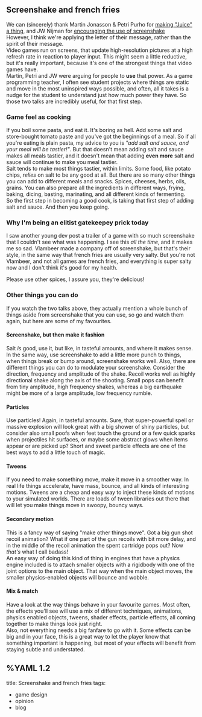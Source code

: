 ## Screenshake and french fries

We can (sincerely) thank Martin Jonasson & Petri Purho for [making "Juice" a thing](https://www.youtube.com/watch?v=Fy0aCDmgnxg), and JW Nijman for [encouraging the use of screenshake](https://www.youtube.com/watch?v=AJdEqssNZ-U)   
However, I think we're applying the letter of their message, rather than the spirit of their message.  
Video games run on screens, that update high-resolution pictures at a high refresh rate in reaction to player input. This might seem a little reductive, but it's really important, because it's one of the strongest things that video games have.   
Martin, Petri and JW were arguing for people to **use** that power. As a game programming teacher, I often see student projects where things are static and move in the most uninspired ways possible, and often, all it takes is a nudge for the student to understand just how much power they have. So those two talks are incredibly useful, for that first step.   
   
### Game feel as cooking
If you boil some pasta, and eat it. It's boring as hell. Add some salt and store-bought tomato paste and you've got the beginnings of a meal. So if all you're eating is plain pasta, my advice to you is *"add salt and sauce, and your meal will be tastier!"*. But that doesn't mean adding salt and sauce makes all meals tastier, and it doesn't mean that adding **even more** salt and sauce will continue to make you meal tastier.  
Salt tends to make most things tastier, within limits. Some food, like potato chips, *relies* on salt to be any good at all. But there are so many other things you can add to different meals and snacks. Spices, cheeses, herbs, oils, grains. You can also prepare all the ingredients in different ways, frying, baking, dicing, basting, marinating, and all different kinds of fermenting.   
So the first step in becoming a good cook, is taking that first step of adding salt and sauce. And then you keep going.   
   
### Why I'm being an elitist gatekeepey prick today
I saw another young dev post a trailer of a game with so much screenshake that I couldn't see what was happening. I see this *all the time*, and it makes me so sad. Vlambeer made a company off of screenshake, but that's their style, in the same way that french fries are usually very salty. But you're not Vlambeer, and not all games are french fries, and everything is super salty now and I don't think it's good for my health.   
   
Please use other spices, I assure you, they're delicious!

### Other things you can do
If you watch the two talks above, they actually mention a whole bunch of things aside from screenshake that you can use, so go and watch them again, but here are some of my favourites.

#### Screenshake, but then make it fashion
Salt *is* good, use it, but like, in tasteful amounts, and where it makes sense. In the same way, use screenshake to add a little more punch to things, when things break or bump around, screenshake works well. Also, there are different things you can do to modulate your screenshake. Consider the direction, frequency and amplitude of the shake. Recoil works well as highly directional shake along the axis of the shooting. Small pops can benefit from tiny amplitude, high frequency shakes, whereas a big earthquake might be more of a large amplitude, low frequency rumble.  

#### Particles
Use particles! Again, in tasteful amounts. Sure, that super-powerful spell or massive explosion will look great with a big shower of shiny particles, but consider also small poofs when feet touch the ground or a few quick sparks when projectiles hit surfaces, or maybe some abstract glows when items appear or are picked up? Short and sweet particle effects are one of the best ways to add a little touch of magic.   

#### Tweens
If you need to make something move, make it move in a smoother way. In real life things accelerate, have mass, bounce, and all kinds of interesting motions. Tweens are a cheap and easy way to inject these kinds of motions to your simulated worlds. There are loads of tween libraries out there that will let you make things move in swoopy, bouncy ways.

#### Secondary motion
This is a fancy way of saying "make other things move". Got a big gun shot recoil animation? What if one part of the gun recoils with bit more delay, and in the middle of the recoil animation the spent cartridge pops out? Now *that's* what I call badass!   
An easy way of doing this kind of thing in engines that have a physics engine included is to attach smaller objects with a rigidbody with one of the joint options to the main object. That way when the main object moves, the smaller physics-enabled objects will bounce and wobble.

#### Mix & match
Have a look at the way things behave in your favourite games. Most often, the effects you'll see will use a mix of different techniques, animations, physics enabled objects, tweens, shader effects, particle effects, all coming together to make things look just right.  
Also, not everything needs a big fanfare to go with it. Some effects can be big and in your face, this is a great way to let the player know that something important is happening, but most of your effects will benefit from staying subtle and understated.


%YAML 1.2
---
title: Screenshake and french fries
tags:
  - game design
  - opinion
  - blog
